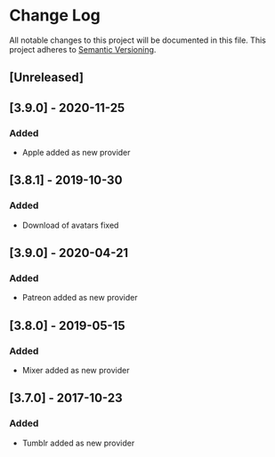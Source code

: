 # Change Log

All notable changes to this project will be documented in this file. 
This project adheres to [Semantic Versioning](http://semver.org/).


## [Unreleased]

## [3.9.0] - 2020-11-25
### Added
- Apple added as new provider

## [3.8.1] - 2019-10-30
### Added
- Download of avatars fixed

## [3.9.0] - 2020-04-21
### Added
- Patreon added as new provider

## [3.8.0] - 2019-05-15
### Added
- Mixer added as new provider

## [3.7.0] - 2017-10-23
### Added
- Tumblr added as new provider